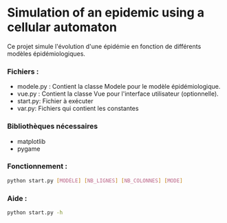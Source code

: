# Simulation of an epidemic using a cellular automaton 

Ce projet simule l'évolution d'une épidémie en fonction de différents modèles épidémiologiques.

### Fichiers :
- modele.py : Contient la classe Modele pour le modèle épidémiologique.
- vue.py : Contient la classe Vue pour l'interface utilisateur (optionnelle).
- start.py: Fichier à exécuter
- var.py: Fichiers qui contient les constantes

### Bibliothèques nécessaires
- matplotlib
- pygame

### Fonctionnement :
```bash
python start.py [MODÈLE] [NB_LIGNES] [NB_COLONNES] [MODE]
```

### Aide : 

```bash
python start.py -h
```
